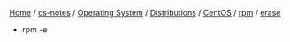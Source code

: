 [Home](https://mengxianbin.github.io) /
[cs-notes](https://mengxianbin.github.io/cs-notes/site) /
[Operating System](https://mengxianbin.github.io/cs-notes/site/Operating%20System) /
[Distributions](https://mengxianbin.github.io/cs-notes/site/Operating%20System/Distributions) /
[CentOS](https://mengxianbin.github.io/cs-notes/site/Operating%20System/Distributions/CentOS) /
[rpm](https://mengxianbin.github.io/cs-notes/site/Operating%20System/Distributions/CentOS/rpm) /
[erase](https://mengxianbin.github.io/cs-notes/site/Operating%20System/Distributions/CentOS/rpm/erase)

* rpm -e